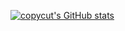 [![copycut's GitHub stats](https://github-readme-stats.vercel.app/api?username=copycut&theme=dark&hide_border=true&bg_color=0d1117)](https://github.com/anuraghazra/github-readme-stats)

<!--
**copycut/copycut** is a ✨ _special_ ✨ repository because its `README.md` (this file) appears on your GitHub profile.

Here are some ideas to get you started:

- 🔭 I’m currently working on ...
- 🌱 I’m currently learning ...
- 👯 I’m looking to collaborate on ...
- 🤔 I’m looking for help with ...
- 💬 Ask me about ...
- 📫 How to reach me: ...
- 😄 Pronouns: ...
- ⚡ Fun fact: ...
-->
